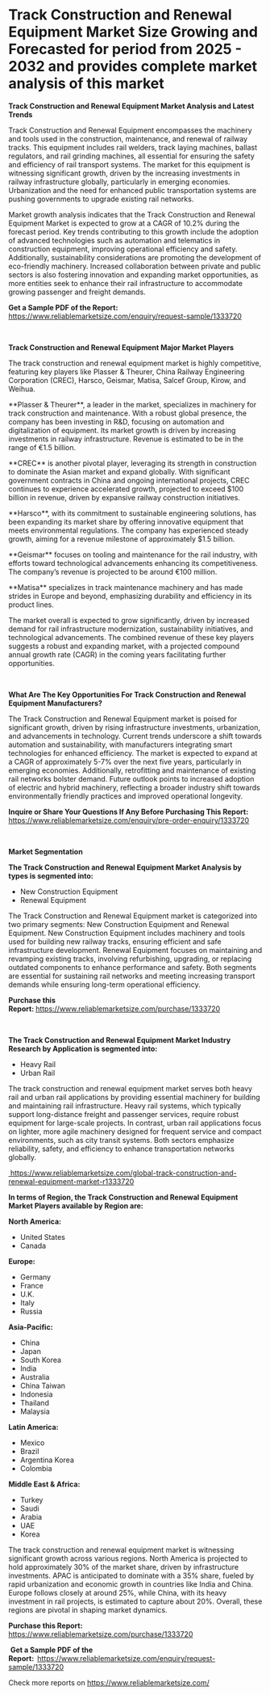 <p><h1>Track Construction and Renewal Equipment Market Size Growing and Forecasted for period from 2025 - 2032 and provides complete market analysis of this market</h1></p><p><strong>Track Construction and Renewal Equipment Market Analysis and Latest Trends</strong></p>
<p><p>Track Construction and Renewal Equipment encompasses the machinery and tools used in the construction, maintenance, and renewal of railway tracks. This equipment includes rail welders, track laying machines, ballast regulators, and rail grinding machines, all essential for ensuring the safety and efficiency of rail transport systems. The market for this equipment is witnessing significant growth, driven by the increasing investments in railway infrastructure globally, particularly in emerging economies. Urbanization and the need for enhanced public transportation systems are pushing governments to upgrade existing rail networks.</p><p>Market growth analysis indicates that the Track Construction and Renewal Equipment Market is expected to grow at a CAGR of 10.2% during the forecast period. Key trends contributing to this growth include the adoption of advanced technologies such as automation and telematics in construction equipment, improving operational efficiency and safety. Additionally, sustainability considerations are promoting the development of eco-friendly machinery. Increased collaboration between private and public sectors is also fostering innovation and expanding market opportunities, as more entities seek to enhance their rail infrastructure to accommodate growing passenger and freight demands.</p></p>
<p><strong>Get a Sample PDF of the Report:&nbsp;</strong> <a href="https://www.reliablemarketsize.com/enquiry/request-sample/1333720?utm_campaign=2334&utm_medium=2&utm_source=Github&utm_content=ia&utm_term=24032025&utm_id=track-construction-and-renewal-equipment">https://www.reliablemarketsize.com/enquiry/request-sample/1333720</a></p>
<p>&nbsp;</p>
<p><strong>Track Construction and Renewal Equipment Major Market Players</strong></p>
<p><p>The track construction and renewal equipment market is highly competitive, featuring key players like Plasser & Theurer, China Railway Engineering Corporation (CREC), Harsco, Geismar, Matisa, Salcef Group, Kirow, and Weihua. </p><p>**Plasser & Theurer**, a leader in the market, specializes in machinery for track construction and maintenance. With a robust global presence, the company has been investing in R&D, focusing on automation and digitalization of equipment. Its market growth is driven by increasing investments in railway infrastructure. Revenue is estimated to be in the range of €1.5 billion.</p><p>**CREC** is another pivotal player, leveraging its strength in construction to dominate the Asian market and expand globally. With significant government contracts in China and ongoing international projects, CREC continues to experience accelerated growth, projected to exceed $100 billion in revenue, driven by expansive railway construction initiatives.</p><p>**Harsco**, with its commitment to sustainable engineering solutions, has been expanding its market share by offering innovative equipment that meets environmental regulations. The company has experienced steady growth, aiming for a revenue milestone of approximately $1.5 billion.</p><p>**Geismar** focuses on tooling and maintenance for the rail industry, with efforts toward technological advancements enhancing its competitiveness. The company’s revenue is projected to be around €100 million.</p><p>**Matisa** specializes in track maintenance machinery and has made strides in Europe and beyond, emphasizing durability and efficiency in its product lines. </p><p>The market overall is expected to grow significantly, driven by increased demand for rail infrastructure modernization, sustainability initiatives, and technological advancements. The combined revenue of these key players suggests a robust and expanding market, with a projected compound annual growth rate (CAGR) in the coming years facilitating further opportunities.</p></p>
<p>&nbsp;</p>
<p><strong>What Are The Key Opportunities For Track Construction and Renewal Equipment Manufacturers?</strong></p>
<p><p>The Track Construction and Renewal Equipment market is poised for significant growth, driven by rising infrastructure investments, urbanization, and advancements in technology. Current trends underscore a shift towards automation and sustainability, with manufacturers integrating smart technologies for enhanced efficiency. The market is expected to expand at a CAGR of approximately 5-7% over the next five years, particularly in emerging economies. Additionally, retrofitting and maintenance of existing rail networks bolster demand. Future outlook points to increased adoption of electric and hybrid machinery, reflecting a broader industry shift towards environmentally friendly practices and improved operational longevity.</p></p>
<p><strong>Inquire or Share Your Questions If Any Before Purchasing This Report:</strong> <a href="https://www.reliablemarketsize.com/enquiry/pre-order-enquiry/1333720?utm_campaign=2334&utm_medium=2&utm_source=Github&utm_content=ia&utm_term=24032025&utm_id=track-construction-and-renewal-equipment">https://www.reliablemarketsize.com/enquiry/pre-order-enquiry/1333720</a></p>
<p>&nbsp;</p>
<p><strong>Market Segmentation</strong></p>
<p><strong>The Track Construction and Renewal Equipment Market Analysis by types is segmented into:</strong></p>
<p><ul><li>New Construction Equipment</li><li>Renewal Equipment</li></ul></p>
<p><p>The Track Construction and Renewal Equipment market is categorized into two primary segments: New Construction Equipment and Renewal Equipment. New Construction Equipment includes machinery and tools used for building new railway tracks, ensuring efficient and safe infrastructure development. Renewal Equipment focuses on maintaining and revamping existing tracks, involving refurbishing, upgrading, or replacing outdated components to enhance performance and safety. Both segments are essential for sustaining rail networks and meeting increasing transport demands while ensuring long-term operational efficiency.</p></p>
<p><strong>Purchase this Report:&nbsp;</strong><a href="https://www.reliablemarketsize.com/purchase/1333720?utm_campaign=2334&utm_medium=2&utm_source=Github&utm_content=ia&utm_term=24032025&utm_id=track-construction-and-renewal-equipment">https://www.reliablemarketsize.com/purchase/1333720</a></p>
<p>&nbsp;</p>
<p><strong>The Track Construction and Renewal Equipment Market Industry Research by Application is segmented into:</strong></p>
<p><ul><li>Heavy Rail</li><li>Urban Rail</li></ul></p>
<p><p>The track construction and renewal equipment market serves both heavy rail and urban rail applications by providing essential machinery for building and maintaining rail infrastructure. Heavy rail systems, which typically support long-distance freight and passenger services, require robust equipment for large-scale projects. In contrast, urban rail applications focus on lighter, more agile machinery designed for frequent service and compact environments, such as city transit systems. Both sectors emphasize reliability, safety, and efficiency to enhance transportation networks globally.</p></p>
<p><a href="https://www.reliablemarketsize.com/global-track-construction-and-renewal-equipment-market-r1333720?utm_campaign=2334&utm_medium=2&utm_source=Github&utm_content=ia&utm_term=24032025&utm_id=track-construction-and-renewal-equipment">&nbsp;https://www.reliablemarketsize.com/global-track-construction-and-renewal-equipment-market-r1333720</a></p>
<p><strong>In terms of Region, the Track Construction and Renewal Equipment Market Players available by Region are:</strong></p>
<p>
    <p> <strong> North America: </strong>
        <ul>
            <li>United States</li>
            <li>Canada</li>
        </ul>
        </p> 
    <p> <strong> Europe: </strong>
        <ul>
            <li>Germany</li>
            <li>France</li>
            <li>U.K.</li>
            <li>Italy</li>
            <li>Russia</li>
        </ul>
        </p> 
    <p> <strong> Asia-Pacific: </strong>
        <ul>
            <li>China</li>
            <li>Japan</li>
            <li>South Korea</li>
            <li>India</li>
            <li>Australia</li>
            <li>China Taiwan</li>
            <li>Indonesia</li>
            <li>Thailand</li>
            <li>Malaysia</li>
        </ul>
        </p> 
    <p> <strong> Latin America: </strong>
        <ul>
            <li>Mexico</li>
            <li>Brazil</li>
            <li>Argentina Korea</li>
            <li>Colombia</li>
        </ul>
        </p> 
    <p> <strong> Middle East & Africa: </strong>
        <ul>
            <li>Turkey</li>
            <li>Saudi</li>
            <li>Arabia</li>
            <li>UAE</li>
            <li>Korea</li>
        </ul>
    </p>
    </p>
<p><p>The track construction and renewal equipment market is witnessing significant growth across various regions. North America is projected to hold approximately 30% of the market share, driven by infrastructure investments. APAC is anticipated to dominate with a 35% share, fueled by rapid urbanization and economic growth in countries like India and China. Europe follows closely at around 25%, while China, with its heavy investment in rail projects, is estimated to capture about 20%. Overall, these regions are pivotal in shaping market dynamics.</p></p>
<p><strong>Purchase this Report: </strong><a href="https://www.reliablemarketsize.com/purchase/1333720?utm_campaign=2334&utm_medium=2&utm_source=Github&utm_content=ia&utm_term=24032025&utm_id=track-construction-and-renewal-equipment">https://www.reliablemarketsize.com/purchase/1333720</a></p>
<p>&nbsp;<strong>Get a Sample PDF of the Report:&nbsp;&nbsp;</strong><a href="https://www.reliablemarketsize.com/enquiry/request-sample/1333720?utm_campaign=2334&utm_medium=2&utm_source=Github&utm_content=ia&utm_term=24032025&utm_id=track-construction-and-renewal-equipment">https://www.reliablemarketsize.com/enquiry/request-sample/1333720</a></p>
<p><strong></strong></p>
<p>Check more reports on <a href="https://www.reliablemarketsize.com/?utm_campaign=2334&utm_medium=2&utm_source=Github&utm_content=ia&utm_term=24032025&utm_id=track-construction-and-renewal-equipment">https://www.reliablemarketsize.com/</a></p>